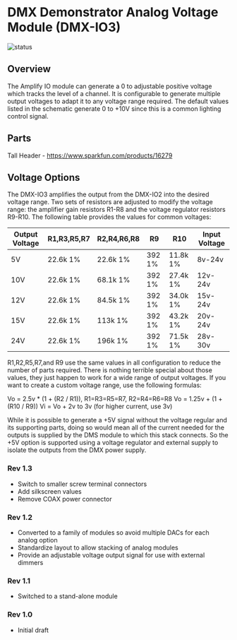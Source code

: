 # DMX Demonstrator Analog Voltage Module (DMX-IO3)

![status](https://img.shields.io/badge/status-prototype-orange)

## Overview

The Amplify IO module can generate a 0 to adjustable positive voltage which tracks the level of a channel. It is configurable to generate multiple output voltages to adapt it to any voltage range required. The default values
listed in the schematic generate 0 to +10V since this is a common lighting control signal.

## Parts

Tall Header - https://www.sparkfun.com/products/16279

## Voltage Options

The DMX-IO3 amplifies the output from the DMX-IO2 into the desired voltage range. Two sets of resistors are adjusted to modify the voltage range: the amplifier gain resistors R1-R8 and the voltage regulator resistors R9-R10.
The following table provides the values for common voltages:

Output Voltage|R1,R3,R5,R7|R2,R4,R6,R8|R9|R10|Input Voltage
--------------|-----------|-----------|--|---|-------------
5V|22.6k 1%|22.6k 1%|392 1%|11.8k 1%|8v-24v
10V|22.6k 1%|68.1k 1%|392 1%|27.4k 1%|12v-24v
12V|22.6k 1%|84.5k 1%|392 1%|34.0k 1%|15v-24v
15V|22.6k 1%|113k 1%|392 1%|43.2k 1%|20v-24v
24V|22.6k 1%|196k 1%|392 1%|71.5k 1%|28v-30v

R1,R2,R5,R7,and R9 use the same values in all configuration to reduce the number of parts required. There is nothing terrible special about those values, they just happen to work for a wide range of output voltages. If you want to create a custom
voltage range, use the following formulas:

Vo = 2.5v * (1 + (R2 / R1)), R1=R3=R5=R7, R2=R4=R6=R8
Vo = 1.25v + (1 + (R10 / R9))
Vi = Vo + 2v to 3v (for higher current, use 3v)

 While it is possible to generate a +5V signal without the voltage regular and its supporting parts, doing so would mean all of the current needed for the outputs is supplied by the DMS module to which this stack connects. So the +5V option is
supported using a voltage regulator and external supply to isolate the outputs from the DMX power supply.

### Rev 1.3

- Switch to smaller screw terminal connectors
- Add silkscreen values
- Remove COAX power connector

### Rev 1.2

- Converted to a family of modules so avoid multiple DACs for each analog option
- Standardize layout to allow stacking of analog modules
- Provide an adjustable voltage output signal for use with external dimmers

### Rev 1.1

- Switched to a stand-alone module

### Rev 1.0

- Initial draft
